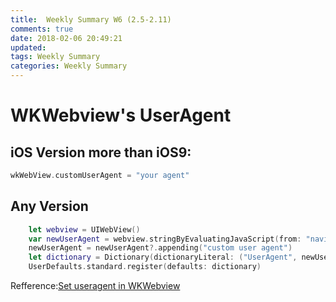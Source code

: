 ```yaml
---
title:  Weekly Summary W6 (2.5-2.11)
comments: true
date: 2018-02-06 20:49:21
updated:
tags: Weekly Summary
categories: Weekly Summary
---
```


# WKWebview's UserAgent

## iOS Version more than iOS9:
``` swift
wkWebView.customUserAgent = "your agent"
```
## Any Version
``` swift
    let webview = UIWebView()
    var newUserAgent = webview.stringByEvaluatingJavaScript(from: "navigator.userAgent")
    newUserAgent = newUserAgent?.appending("custom user agent")
    let dictionary = Dictionary(dictionaryLiteral: ("UserAgent", newUserAgent))
    UserDefaults.standard.register(defaults: dictionary)
```

Refference:[Set useragent in WKWebview](https://stackoverflow.com/questions/26994491/set-useragent-in-wkwebview/27058024#27058024)

